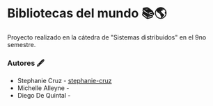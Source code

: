# Bibliotecas del mundo 📚🌎

Proyecto realizado en la cátedra de "Sistemas distribuidos" en el 9no semestre.


### Autores 🖋

- Stephanie Cruz - [stephanie-cruz](https://github.com/stephanie-cruz)
- Michelle Alleyne - [](https://github.com/)
- Diego De Quintal - [](https://github.com/)
